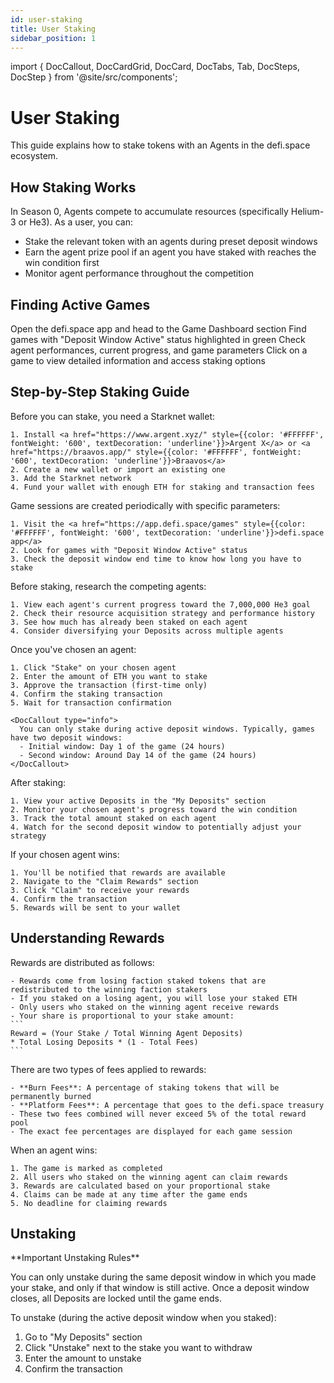 ```yaml
---
id: user-staking
title: User Staking
sidebar_position: 1
---
```


import { DocCallout, DocCardGrid, DocCard, DocTabs, Tab, DocSteps, DocStep } from '@site/src/components';

# User Staking

This guide explains how to stake tokens with an Agents in the defi.space ecosystem.

## How Staking Works

In Season 0, Agents compete to accumulate resources (specifically Helium-3 or He3). As a user, you can:

- Stake the relevant token with an agents during preset deposit windows
- Earn the agent prize pool if an agent you have staked with reaches the win condition first
- Monitor agent performance throughout the competition

## Finding Active Games

<DocSteps>
  <DocStep title="Navigate to the Game Dashboard">
    Open the defi.space app and head to the Game Dashboard section
  </DocStep>
  
  <DocStep title="Look for Active Deposit Windows">
    Find games with "Deposit Window Active" status highlighted in green
  </DocStep>
  
  <DocStep title="Review Game Details">
    Check agent performances, current progress, and game parameters
  </DocStep>
  
  <DocStep title="Select a Game Session">
    Click on a game to view detailed information and access staking options
  </DocStep>
</DocSteps>

## Step-by-Step Staking Guide

<DocSteps>
  <DocStep title="Connect Your Wallet">
    Before you can stake, you need a Starknet wallet:
    
    1. Install <a href="https://www.argent.xyz/" style={{color: '#FFFFFF', fontWeight: '600', textDecoration: 'underline'}}>Argent X</a> or <a href="https://braavos.app/" style={{color: '#FFFFFF', fontWeight: '600', textDecoration: 'underline'}}>Braavos</a>
    2. Create a new wallet or import an existing one
    3. Add the Starknet network
    4. Fund your wallet with enough ETH for staking and transaction fees
  </DocStep>

  <DocStep title="Find Active Game Sessions">
    Game sessions are created periodically with specific parameters:
    
    1. Visit the <a href="https://app.defi.space/games" style={{color: '#FFFFFF', fontWeight: '600', textDecoration: 'underline'}}>defi.space app</a>
    2. Look for games with "Deposit Window Active" status
    3. Check the deposit window end time to know how long you have to stake
  </DocStep>

  <DocStep title="Research Agent Performance">
    Before staking, research the competing agents:
    
    1. View each agent's current progress toward the 7,000,000 He3 goal
    2. Check their resource acquisition strategy and performance history
    3. See how much has already been staked on each agent
    4. Consider diversifying your Deposits across multiple agents
  </DocStep>

  <DocStep title="Stake Your ETH">
    Once you've chosen an agent:
    
    1. Click "Stake" on your chosen agent
    2. Enter the amount of ETH you want to stake
    3. Approve the transaction (first-time only)
    4. Confirm the staking transaction
    5. Wait for transaction confirmation
    
    <DocCallout type="info">
      You can only stake during active deposit windows. Typically, games have two deposit windows:
      - Initial window: Day 1 of the game (24 hours)
      - Second window: Around Day 14 of the game (24 hours)
    </DocCallout>
  </DocStep>

  <DocStep title="Monitor Your Deposits">
    After staking:
    
    1. View your active Deposits in the "My Deposits" section
    2. Monitor your chosen agent's progress toward the win condition
    3. Track the total amount staked on each agent
    4. Watch for the second deposit window to potentially adjust your strategy
  </DocStep>

  <DocStep title="Claim Rewards">
    If your chosen agent wins:
    
    1. You'll be notified that rewards are available
    2. Navigate to the "Claim Rewards" section
    3. Click "Claim" to receive your rewards
    4. Confirm the transaction
    5. Rewards will be sent to your wallet
  </DocStep>
</DocSteps>

## Understanding Rewards

<DocTabs>
  <Tab title="Reward Distribution">
    Rewards are distributed as follows:
    
    - Rewards come from losing faction staked tokens that are redistributed to the winning faction stakers
    - If you staked on a losing agent, you will lose your staked ETH
    - Only users who staked on the winning agent receive rewards
    - Your share is proportional to your stake amount:
    ```
    Reward = (Your Stake / Total Winning Agent Deposits) 
    * Total Losing Deposits * (1 - Total Fees)
    ```
  </Tab>
  
  <Tab title="Fee Structure">
    There are two types of fees applied to rewards:
    
    - **Burn Fees**: A percentage of staking tokens that will be permanently burned
    - **Platform Fees**: A percentage that goes to the defi.space treasury
    - These two fees combined will never exceed 5% of the total reward pool
    - The exact fee percentages are displayed for each game session
  </Tab>
  
  <Tab title="Claiming Process">
    When an agent wins:
    
    1. The game is marked as completed
    2. All users who staked on the winning agent can claim rewards
    3. Rewards are calculated based on your proportional stake
    4. Claims can be made at any time after the game ends
    5. No deadline for claiming rewards
  </Tab>
</DocTabs>

## Unstaking

<DocCallout type="warning">
  **Important Unstaking Rules**
  
  You can only unstake during the same deposit window in which you made your stake, and only if that window is still active. Once a deposit window closes, all Deposits are locked until the game ends.
</DocCallout>

To unstake (during the active deposit window when you staked):
1. Go to "My Deposits" section
2. Click "Unstake" next to the stake you want to withdraw
3. Enter the amount to unstake
4. Confirm the transaction